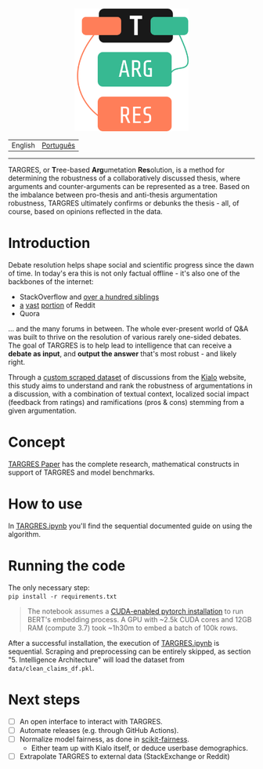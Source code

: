 <p align="center">
    <img style="cursor: default;" src="./logo/logo.svg" height="250px" alt="TARGRES Logo" />
</p>

| | |
| --- | --- |
| English | [Português](README-ptBR.md) |

---

TARGRES, or **T**ree-based **Arg**umetation **Res**olution, is a method for determining the robustness of a collaboratively discussed thesis, where arguments and counter-arguments can be represented as a tree. Based on the imbalance between pro-thesis and anti-thesis argumentation robustness, TARGRES ultimately confirms or debunks the thesis - all, of course, based on opinions reflected in the data.

# Introduction

Debate resolution helps shape social and scientific progress since the dawn
of time. In today's era this is not only factual offline - it's
also one of the backbones of the internet:

- StackOverflow and [over a hundred siblings](https://stackexchange.com/sites)
- [a](http://www.reddit.com/r/explainlikeimfive+doesanybodyelse+tipofmytongue+answers+explainlikeIAmA+relationship_advice+whatisthisthing+techsupport+explainlikeimcalvin+whatsthisbug+tipofmypenis+whatstheword+homeworkhelp+relationshipadvice+species+NoStupidQuestions) [vast](http://www.reddit.com/r/AskReddit+AskScience+AskHistorians+AskWomen+AskMen+AskCulinary+TrueAskReddit+AskSocialScience+AskEngineers+AskPhilosophy+AskScienceFiction+Ask_Politics+AskAcademia+AskTransgender+AskComputerScience+AskDrugs+AskFeminists+AskGames+AskPhotography+AskUk+AskStatistics+AskSciTech+AskSciTech+askGSM+AskModerators) [portion](http://www.reddit.com/r/help+findareddit+modhelp+csshelp+bugs+RESissues+askmoderators+aboutreddit) of Reddit
- Quora

... and the many forums in between. The whole ever-present world of
Q\&A was built to thrive on the resolution of various rarely one-sided
debates. The goal of
TARGRES is to help lead to intelligence that can receive a **debate as
input**, and **output the answer** that's most robust - and likely
right.  

Through a [custom scraped dataset](./data) of discussions from the [Kialo](https://kialo.com) website, this study aims to understand and rank the robustness of argumentations in a discussion, with a combination of
textual context, localized social impact (feedback from ratings) and
ramifications (pros \& cons) stemming from a given argumentation. 

# Concept
[TARGRES Paper](./TARGRES_Project_Paper.pdf) has the complete research, mathematical constructs in support of TARGRES and model benchmarks.

# How to use
In [TARGRES.ipynb](./TARGRES.ipynb) you'll find the sequential documented guide on using the algorithm.

# Running the code

The only necessary step:  
`pip install -r requirements.txt`

> The notebook assumes a [CUDA-enabled pytorch installation](https://pytorch.org/get-started/locally/#with-cuda-1) to run BERT's embedding process. A GPU with ~2.5k CUDA cores and 12GB RAM (compute 3.7) took ~1h30m to embed a batch of 100k rows.

After a successful installation, the execution of [TARGRES.ipynb](./TARGRES.ipynb) is sequential. Scraping and preprocessing can be entirely skipped, as section "5. Intelligence Architecture" will load the dataset from `data/clean_claims_df.pkl`.

# Next steps

- [ ] An open interface to interact with TARGRES.
- [ ] Automate releases (e.g. through GitHub Actions).
- [ ] Normalize model fairness, as done in [scikit-fairness](https://github.com/koaning/scikit-fairness).
    - Either team up with Kialo itself, or deduce userbase demographics.
- [ ] Extrapolate TARGRES to external data (StackExchange or Reddit)